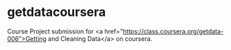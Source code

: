 getdatacoursera
===============

Course Project submission for &lt;a href="https://class.coursera.org/getdata-006">Getting and Cleaning Data&lt;/a> on coursera.
